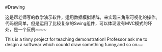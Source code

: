 #Drawing
 
这是帮老师写的教学演示软件，运用数据模拟矩阵，来实现三角形可视化的操作。
代码很简单，但是运用了比较复杂的Swing组件，可以体现没有MVC模式的坏处，是一个反例~~~~

This is a tinny project for teaching demonstration!
Professor ask me to desgin a softwear which counld draw something funny,and so on~~
